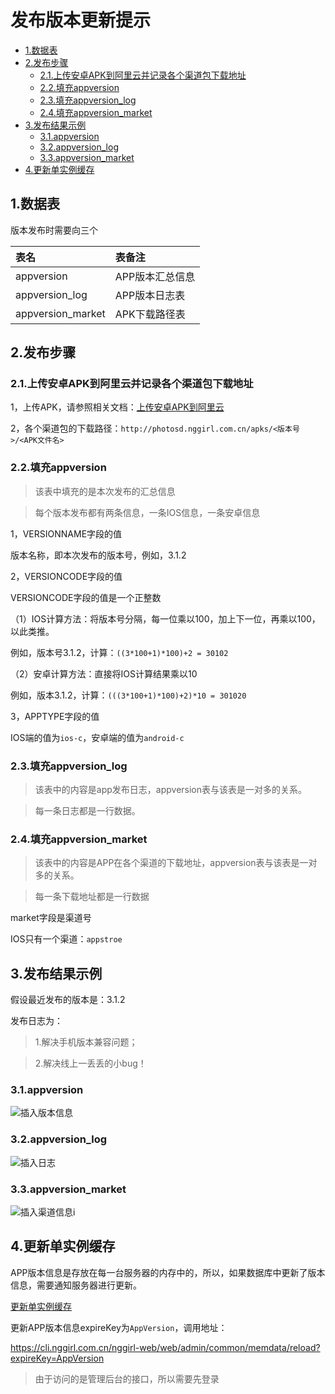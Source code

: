 # 发布版本更新提示

* [1.数据表](#1)
* [2.发布步骤](#2)
  * [2.1.上传安卓APK到阿里云并记录各个渠道包下载地址](#2.1)
  * [2.2.填充appversion](#2.2)
  * [2.3.填充appversion_log](#2.3)
  * [2.4.填充appversion_market](#2.4)
* [3.发布结果示例](#3)
  * [3.1.appversion](#3.1)
  * [3.2.appversion_log](#3.2)
  * [3.3.appversion_market](#3.3)
* [4.更新单实例缓存](#4)


<h2 id="1">1.数据表</h2>

版本发布时需要向三个

|表名|表备注|
|:---|:---|
|appversion|APP版本汇总信息|
|appversion_log|APP版本日志表|
|appversion_market|APK下载路径表|


<h2 id="2">2.发布步骤</h2>

<h3 id="2.1">2.1.上传安卓APK到阿里云并记录各个渠道包下载地址</h3>

1，上传APK，请参照相关文档：[上传安卓APK到阿里云](APP安卓APK上传到阿里云.md)

2，各个渠道包的下载路径：`http://photosd.nggirl.com.cn/apks/<版本号>/<APK文件名>`

<h3 id="2.2">2.2.填充appversion</h3>

>该表中填充的是本次发布的汇总信息

>每个版本发布都有两条信息，一条IOS信息，一条安卓信息


1，VERSIONNAME字段的值

版本名称，即本次发布的版本号，例如，3.1.2

2，VERSIONCODE字段的值

VERSIONCODE字段的值是一个正整数

（1）IOS计算方法：将版本号分隔，每一位乘以100，加上下一位，再乘以100，以此类推。

例如，版本号3.1.2，计算：`((3*100+1)*100)+2 = 30102`

（2）安卓计算方法：直接将IOS计算结果乘以10

例如，版本3.1.2，计算：`(((3*100+1)*100)+2)*10 = 301020`

3，APPTYPE字段的值

IOS端的值为`ios-c`，安卓端的值为`android-c`

<h3 id="2.3">2.3.填充appversion_log</h3>

>该表中的内容是app发布日志，appversion表与该表是一对多的关系。

>每一条日志都是一行数据。

<h3 id="2.4">2.4.填充appversion_market</h3>

>该表中的内容是APP在各个渠道的下载地址，appversion表与该表是一对多的关系。

>每一条下载地址都是一行数据

market字段是渠道号

IOS只有一个渠道：`appstroe`

<h2 id="3">3.发布结果示例</h2>

假设最近发布的版本是：3.1.2

发布日志为：

>1.解决手机版本兼容问题；

>2.解决线上一丢丢的小bug！

<h3 id="3.1">3.1.appversion</h3>

![插入版本信息](https://photosd.nggirl.com.cn/work/20b52ae082884e00b9f573d6453d0861.png@500w_100h_70Q)

<h3 id="3.2">3.2.appversion_log</h3>

![插入日志](https://photosd.nggirl.com.cn/work/59c764964d984925a3b562d3879a4fe2.png@500w_200h_70Q)

<h3 id="3.3">3.3.appversion_market</h3>

![插入渠道信息i](https://photosd.nggirl.com.cn/work/6ae5309042ed4a47860fb957880013f7.png@500w_500h_70Q)


<h2 id="4">4.更新单实例缓存</h2>

APP版本信息是存放在每一台服务器的内存中的，所以，如果数据库中更新了版本信息，需要通知服务器进行更新。

[更新单实例缓存](./缓存-单实例内存预存储功能项.md)

更新APP版本信息expireKey为`AppVersion`，调用地址：

https://cli.nggirl.com.cn/nggirl-web/web/admin/common/memdata/reload?expireKey=AppVersion

>由于访问的是管理后台的接口，所以需要先登录
